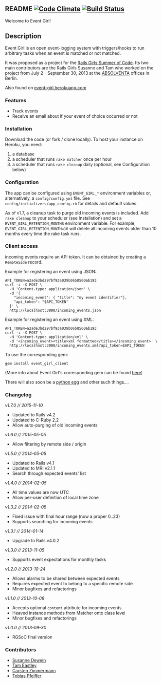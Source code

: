 ## README [![Code Climate](https://codeclimate.com/github/Absolventa/event_girl.png)](https://codeclimate.com/github/Absolventa/event_girl) [![Build Status](https://travis-ci.org/Absolventa/event_girl.png?branch=master)](https://travis-ci.org/Absolventa/event_girl)

Welcome to Event Girl!

## Description

Event Girl is an open event-logging system
with triggers/hooks to run arbitrary tasks when an event is
matched or not matched.

It was proposed as a project for the [Rails Girls Summer of Code](http://railsgirlssummerofcode.org/).
Its two main contributors are the Rails Girls Susanne and Tam who
worked on the project from July 2 - September 30, 2013
at the [ABSOLVENTA](http://www.absolventa.de) offices in Berlin.

Also found on [event-girl.herokuapp.com](https://event-girl.herokuapp.com)



### Features

- Track events
- Receive an email about if your event of choice occurred or not

### Installation
Download the code (or fork / clone locally). To host your instance
on Heroku, you need:

1. a database
2. a scheduler that runs `rake matcher` once per hour
3. a scheduler that runs `rake cleanup` daily (optional, see Configuration below)

### Configuration

The app can be configured using `EVENT_GIRL_*` environment variables
or, alternatively, a `config/config.yml` file. See `config/initializers/app_config.rb`
for details and default values.

As of v1.7, a cleanup task to purge old incoming events is included. Add `rake cleanup` to your scheduler (see Installation) and set a `EVENT_GIRL_RETENTION_MONTHS` environment variable. For example, `EVENT_GIRL_RETENTION_MONTH=10` will delete all incoming events older than 10 months every time the rake task runs. 

### Client access

incoming events require an API token. It can be obtained by
creating a ``RemoteSide`` record.

Example for registering an event using JSON:

    API_TOKEN=a2ade3bd297bf93a039b06b8560ab193
    curl -i -X POST \
      -H 'Content-type: application/json' \
      -d '{
        "incoming_event": { "title": "my event identifier"},
        "api_token": "$API_TOKEN"
      }' \
      http://localhost:3000/incoming_events.json


Example for registering an event using XML:

    API_TOKEN=a2ade3bd297bf93a039b06b8560ab193
    curl -i -X POST \
      -H 'Content-type: application/xml' \
      -d '<incoming_event><title>xml formatted</title></incoming_event>' \
      http://localhost:3000/incoming_events.xml?api_token=$API_TOKEN

To use the corresponding gem:

`gem install event_girl_client`

(More info about Event Girl's corresponding gem can
be found [here](https://github.com/Absolventa/event_girl_client))

There will also soon be a [python egg](https://github.com/berlintam/event_girl_client_python) and other such things....

### Changelog

*v1.7.0 // 2015-11-10*
* Updated to Rails v4.2
* Updated to C-Ruby 2.2
* Allow auto-purging of old incoming events

*v1.6.0 // 2015-05-05*
* Allow filtering by remote side / origin

*v1.5.0 // 2014-05-05*
* Updated to Rails v4.1
* Updated to MRI v2.1.1
* Search through expected events' list

*v1.4.0 // 2014-02-05*
* All time values are now UTC
* Allow per-user definition of local time zone

*v1.3.2 // 2014-02-05*
* Fixed issue with final hour range (now a proper 0..23)
* Supports searching for incoming events

*v1.3.1 // 2014-01-14*
* Upgrade to Rails v4.0.2

*v1.3.0 // 2013-11-05*
* Supports event expectations for monthly tasks

*v1.2.0 // 2013-10-24*
* Allows alarms to be shared between expected events
* Requires expected event to belong to a specific remote side
* Minor bugfixes and refactorings

*v1.1.0 // 2013-10-08*
* Accepts optional ``content`` attribute for incoming events
* Heaved instance methods from Matcher onto class level
* Minor bugfixes and refactorings

*v1.0.0 // 2013-09-30*
* RGSoC final version

### Contributors

- [Susanne Dewein](https://github.com/FrauBienenstich)
- [Tam Eastley](https://github.com/berlintam)
- [Carsten Zimmermann](https://github.com/carpodaster)
- [Tobias Pfeiffer](https://github.com/PragTob)
